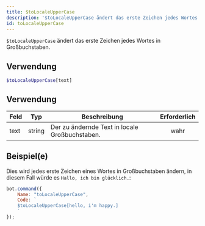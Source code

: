 ```yaml
---
title: $toLocaleUpperCase
description: '$toLocaleUpperCase ändert das erste Zeichen jedes Wortes in Großbuchstaben.'
id: toLocaleUpperCase
---
```


`$toLocaleUpperCase` ändert das erste Zeichen jedes Wortes in Großbuchstaben.

## Verwendung

```php
$toLocaleUpperCase[text]
```

## Verwendung

| Feld | Typ    | Beschreibung                                   | Erforderlich |
| ---- | ------ | ---------------------------------------------- |:------------:|
| text | string | Der zu ändernde Text in locale Großbuchstaben. |     wahr     |

## Beispiel(e)

Dies wird jedes erste Zeichen eines Wortes in Großbuchstaben ändern, in diesem Fall würde es `Hallo, ich bin glücklich.`:

```javascript
bot.command({
    Name: "toLocaleUpperCase",
    Code: `
    $toLocaleUpperCase[hello, i'm happy.]
    `
});
```